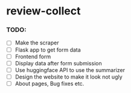 # review-collect

### TODO:
- [ ] Make the scraper
- [ ] Flask app to get form data
- [ ] Frontend form
- [ ] Display data after form submission
- [ ] Use huggingface API to use the summarizer
- [ ] Design the website to make it look not ugly
- [ ] About pages, Bug fixes etc. 